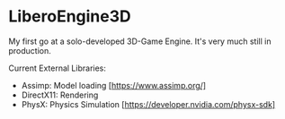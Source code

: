 # LiberoEngine3D

My first go at a solo-developed 3D-Game Engine.
It's very much still in production.

Current External Libraries:
- Assimp: Model loading [https://www.assimp.org/]
- DirectX11: Rendering
- PhysX: Physics Simulation [https://developer.nvidia.com/physx-sdk]
 
